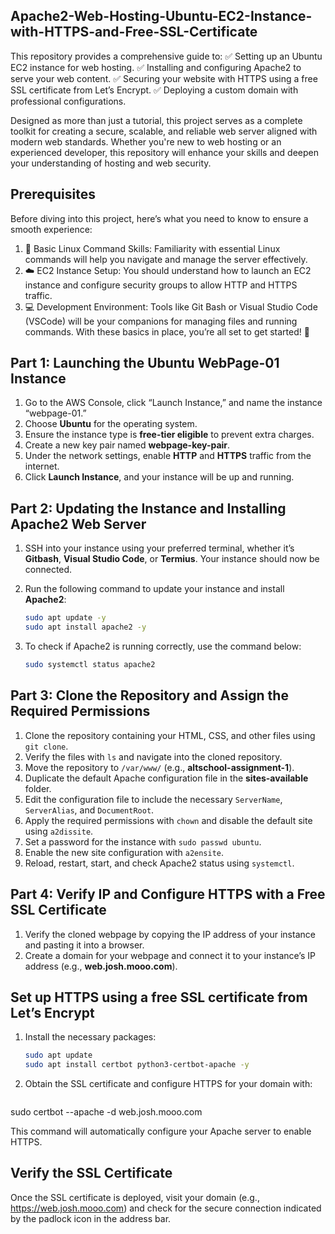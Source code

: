 ## Apache2-Web-Hosting-Ubuntu-EC2-Instance-with-HTTPS-and-Free-SSL-Certificate
This repository provides a comprehensive guide to:
✅ Setting up an Ubuntu EC2 instance for web hosting.
✅ Installing and configuring Apache2 to serve your web content.
✅ Securing your website with HTTPS using a free SSL certificate from Let’s Encrypt.
✅ Deploying a custom domain with professional configurations.

Designed as more than just a tutorial, this project serves as a complete toolkit for creating a secure, scalable, and reliable web server aligned with modern web standards. Whether you're new to web hosting or an experienced developer, this repository will enhance your skills and deepen your understanding of hosting and web security.

## Prerequisites
Before diving into this project, here’s what you need to know to ensure a smooth experience:

1.  🔧 Basic Linux Command Skills: Familiarity with essential Linux commands will help you navigate and manage the server effectively.
2.  ☁️ EC2 Instance Setup: You should understand how to launch an EC2 instance and configure security groups to allow HTTP and HTTPS traffic.
3.  💻 Development Environment: Tools like Git Bash or Visual Studio Code (VSCode) will be your companions for managing files and running commands.
With these basics in place, you’re all set to get started! 🚀

## Part 1: Launching the Ubuntu WebPage-01 Instance

1. Go to the AWS Console, click “Launch Instance,” and name the instance “webpage-01.”
2. Choose **Ubuntu** for the operating system.
3. Ensure the instance type is **free-tier eligible** to prevent extra charges.
4. Create a new key pair named **webpage-key-pair**.
5. Under the network settings, enable **HTTP** and **HTTPS** traffic from the internet.
6. Click **Launch Instance**, and your instance will be up and running.

## Part 2: Updating the Instance and Installing Apache2 Web Server

1. SSH into your instance using your preferred terminal, whether it’s **Gitbash**, **Visual Studio Code**, or **Termius**. Your instance should now be connected.
   
2. Run the following command to update your instance and install **Apache2**:

   ```bash
   sudo apt update -y
   sudo apt install apache2 -y

3. To check if Apache2 is running correctly, use the command below:

    ```bash
   sudo systemctl status apache2

## Part 3: Clone the Repository and Assign the Required Permissions
1. Clone the repository containing your HTML, CSS, and other files using `git clone`.
2. Verify the files with `ls` and navigate into the cloned repository.
3. Move the repository to `/var/www/` (e.g., **altschool-assignment-1**).
4. Duplicate the default Apache configuration file in the **sites-available** folder.
5. Edit the configuration file to include the necessary `ServerName`, `ServerAlias`, and `DocumentRoot`.
6. Apply the required permissions with `chown` and disable the default site using `a2dissite`.
7. Set a password for the instance with `sudo passwd ubuntu`.
8. Enable the new site configuration with `a2ensite`.
9. Reload, restart, start, and check Apache2 status using `systemctl`.

## Part 4: Verify IP and Configure HTTPS with a Free SSL Certificate

1. Verify the cloned webpage by copying the IP address of your instance and pasting it into a browser.
2. Create a domain for your webpage and connect it to your instance’s IP address (e.g., **web.josh.mooo.com**).

## Set up HTTPS using a free SSL certificate from Let’s Encrypt

1. Install the necessary packages:

   ```bash
   sudo apt update
   sudo apt install certbot python3-certbot-apache -y
   
2. Obtain the SSL certificate and configure HTTPS for your domain with:

   ```bash
sudo certbot --apache -d web.josh.mooo.com

This command will automatically configure your Apache server to enable HTTPS.

## Verify the SSL Certificate

Once the SSL certificate is deployed, visit your domain (e.g., https://web.josh.mooo.com) and check for the secure connection indicated by the padlock icon in the address bar.

